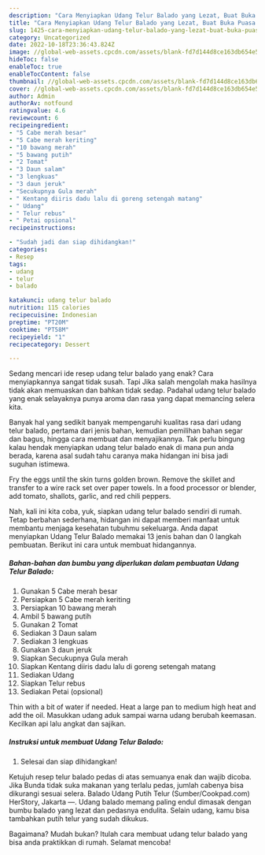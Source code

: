 ```yaml
---
description: "Cara Menyiapkan Udang Telur Balado yang Lezat, Buat Buka Puasa Lezat Sekali"
title: "Cara Menyiapkan Udang Telur Balado yang Lezat, Buat Buka Puasa Lezat Sekali"
slug: 1425-cara-menyiapkan-udang-telur-balado-yang-lezat-buat-buka-puasa-lezat-sekali
category: Uncategorized
date: 2022-10-18T23:36:43.824Z
image: //global-web-assets.cpcdn.com/assets/blank-fd7d144d8ce163db654e5a02c40b08a2775adb7897d16e4062681dc7e1b2800f.png
hideToc: false
enableToc: true
enableTocContent: false
thumbnail: //global-web-assets.cpcdn.com/assets/blank-fd7d144d8ce163db654e5a02c40b08a2775adb7897d16e4062681dc7e1b2800f.png
cover: //global-web-assets.cpcdn.com/assets/blank-fd7d144d8ce163db654e5a02c40b08a2775adb7897d16e4062681dc7e1b2800f.png
author: Admin
authorAv: notfound
ratingvalue: 4.6
reviewcount: 6
recipeingredient:
- "5 Cabe merah besar"
- "5 Cabe merah keriting"
- "10 bawang merah"
- "5 bawang putih"
- "2 Tomat"
- "3 Daun salam"
- "3 lengkuas"
- "3 daun jeruk"
- "Secukupnya Gula merah"
- " Kentang diiris dadu lalu di goreng setengah matang"
- " Udang"
- " Telur rebus"
- " Petai opsional"
recipeinstructions:

- "Sudah jadi dan siap dihidangkan!"
categories:
- Resep
tags:
- udang
- telur
- balado

katakunci: udang telur balado 
nutrition: 115 calories
recipecuisine: Indonesian
preptime: "PT20M"
cooktime: "PT58M"
recipeyield: "1"
recipecategory: Dessert

---
```



Sedang mencari ide resep udang telur balado yang enak? Cara menyiapkannya sangat tidak susah. Tapi Jika salah mengolah maka hasilnya tidak akan memuaskan dan bahkan tidak sedap. Padahal udang telur balado yang enak selayaknya punya aroma dan rasa yang dapat memancing selera kita.


Banyak hal yang sedikit banyak mempengaruhi kualitas rasa dari udang telur balado, pertama dari jenis bahan, kemudian pemilihan bahan segar dan bagus, hingga cara membuat dan menyajikannya. Tak perlu bingung kalau hendak menyiapkan udang telur balado enak di mana pun anda berada, karena asal sudah tahu caranya maka hidangan ini bisa jadi suguhan istimewa.

Fry the eggs until the skin turns golden brown. Remove the skillet and transfer to a wire rack set over paper towels. In a food processor or blender, add tomato, shallots, garlic, and red chili peppers.


Nah, kali ini kita coba, yuk, siapkan udang telur balado sendiri di rumah. Tetap berbahan sederhana, hidangan ini dapat memberi manfaat untuk membantu menjaga kesehatan tubuhmu sekeluarga. Anda dapat menyiapkan Udang Telur Balado memakai 13 jenis bahan dan 0 langkah pembuatan. Berikut ini cara untuk membuat hidangannya.

<!--inarticleads1-->

##### Bahan-bahan dan bumbu yang diperlukan dalam pembuatan Udang Telur Balado:

1. Gunakan 5 Cabe merah besar
1. Persiapkan 5 Cabe merah keriting
1. Persiapkan 10 bawang merah
1. Ambil 5 bawang putih
1. Gunakan 2 Tomat
1. Sediakan 3 Daun salam
1. Sediakan 3 lengkuas
1. Gunakan 3 daun jeruk
1. Siapkan Secukupnya Gula merah
1. Siapkan  Kentang diiris dadu lalu di goreng setengah matang
1. Sediakan  Udang
1. Siapkan  Telur rebus
1. Sediakan  Petai (opsional)


Thin with a bit of water if needed. Heat a large pan to medium high heat and add the oil. Masukkan udang aduk sampai warna udang berubah keemasan. Kecilkan api lalu angkat dan sajikan. 

<!--inarticleads2-->

##### Instruksi untuk membuat Udang Telur Balado:


1. Selesai dan siap dihidangkan!

Ketujuh resep telur balado pedas di atas semuanya enak dan wajib dicoba. Jika Bunda tidak suka makanan yang terlalu pedas, jumlah cabenya bisa dikurangi sesuai selera. Balado Udang Putih Telur (Sumber/Cookpad.com) HerStory, Jakarta —. Udang balado memang paling endul dimasak dengan bumbu balado yang lezat dan pedasnya endulita. Selain udang, kamu bisa tambahkan putih telur yang sudah dikukus. 

Bagaimana? Mudah bukan? Itulah cara membuat udang telur balado yang bisa anda praktikkan di rumah. Selamat mencoba!
